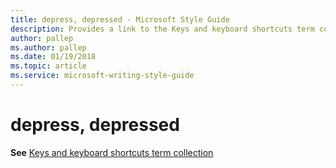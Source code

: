 ```yaml
---
title: depress, depressed - Microsoft Style Guide
description: Provides a link to the Keys and keyboard shortcuts term collection topic as it pertains to the terms 'depress' and 'depressed'.
author: pallep
ms.author: pallep
ms.date: 01/19/2018
ms.topic: article
ms.service: microsoft-writing-style-guide
---
```


# depress, depressed

**See** [Keys and keyboard shortcuts term collection](~/a-z-word-list-term-collections/term-collections/keys-keyboard-shortcuts.md)
